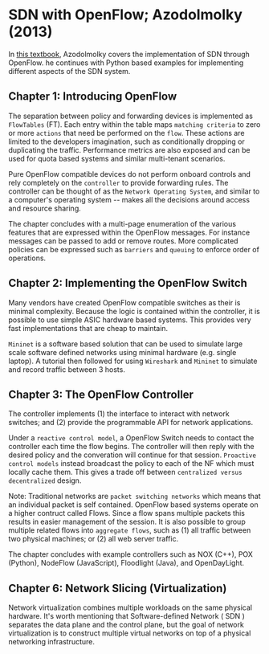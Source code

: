 # SDN with OpenFlow; Azodolmolky (2013)

In [this textbook](https://ebookcentral.proquest.com/lib/ncent-ebooks/detail.action?docID=1477475#?), Azodolmolky covers the implementation of SDN through OpenFlow. he continues with Python based examples for implementing different aspects of the SDN system.

## Chapter 1: Introducing OpenFlow

The separation between policy and forwarding devices is implemented as `FlowTables` (FT). Each entry within the table maps `matching criteria` to zero or more `actions` that need be performed on the `flow`. These actions are limited to the developers imagination, such as conditionally dropping or duplicating the traffic. Performance metrics are also exposed and can be used for quota based systems and similar multi-tenant scenarios.

Pure OpenFlow compatible devices do not perform onboard controls and rely completely on the `controller` to provide forwarding rules. The controller can be thought of as the `Network Operating System`, and similar to a computer's operating system -- makes all the decisions around access and resource sharing.

The chapter concludes with a multi-page enumeration of the various features that are expressed within the OpenFlow messages. For instance messages can be passed to add or remove routes. More complicated policies can be expressed such as `barriers` and `queuing` to enforce order of operations.

## Chapter 2: Implementing the OpenFlow Switch

Many vendors have created OpenFlow compatible switches as their is minimal complexity. Because the logic is contained within the controller, it is possible to use simple ASIC hardware based systems. This provides very fast implementations that are cheap to maintain.

`Mininet` is a software based solution that can be used to simulate large scale software defined networks using minimal hardware (e.g. single laptop). A tutorial then followed for using `Wireshark` and `Mininet` to simulate and record traffic between 3 hosts.

## Chapter 3: The OpenFlow Controller

The controller implements (1) the interface to interact with network switches; and (2) provide the programmable API for network applications.

Under a `reactive control model`, a OpenFlow Switch needs to contact the controller each time the flow begins. The controller will then reply with the desired policy and the converation will continue for that session. `Proactive control models` instead broadcast the policy to each of the NF which must locally cache them. This gives a trade off between `centralized versus decentralized` design.

Note: Traditional networks are `packet switching networks` which means that an individual packet is self contained. OpenFlow based systems operate on a higher contruct called Flows. Since a flow spans multiple packets this results in easier management of the session. It is also possible to group multiple related flows into `aggregate flows`, such as (1) all traffic between two physical machines; or (2) all web server traffic.

The chapter concludes with example controllers such as NOX (C++), POX (Python), NodeFlow (JavaScript), Floodlight (Java), and OpenDayLight.

## Chapter 6: Network Slicing (Virtualization)

Network virtualization combines multiple workloads on the same physical hardware. It's worth mentioning that Software-defined Network ( SDN ) separates the data plane and the control plane, but the goal of network virtualization is to construct multiple virtual networks on top of a physical networking infrastructure.

